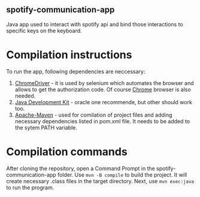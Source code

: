 ## spotify-communication-app
Java app used to interact with spotify api and bind those interactions to specific keys on the keyboard.
# Compilation instructions
To run the app, following dependencies are neccessary:
1. [ChromeDriver](https://chromedriver.chromium.org/) - it is used by selenium which automates the browser and allows to get the authorization code. Of course [Chrome](https://www.google.com/chrome/) browser is also needed.
2. [Java Development Kit](https://www.oracle.com/java/technologies/javase-downloads.html) - oracle one recommende, but other should work too.
3. [Apache-Maven](https://maven.apache.org/download.cgi) - used for comilation of project files and adding necessary dependencies listed in pom.xml file. It needs to be added to the sytem PATH variable.
# Compilation commands
After cloning the repository, open a Command Prompt in the spotify-communication-app folder. Use `mvn -B compile` to build the project. It will create necessary .class files in the target directory. Next, use `mvn exec:java` to run the program.